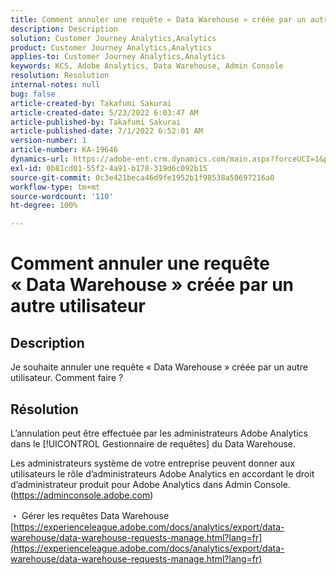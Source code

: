 ```yaml
---
title: Comment annuler une requête « Data Warehouse » créée par un autre utilisateur
description: Description
solution: Customer Journey Analytics,Analytics
product: Customer Journey Analytics,Analytics
applies-to: Customer Journey Analytics,Analytics
keywords: KCS, Adobe Analytics, Data Warehouse, Admin Console
resolution: Resolution
internal-notes: null
bug: false
article-created-by: Takafumi Sakurai
article-created-date: 5/23/2022 6:03:47 AM
article-published-by: Takafumi Sakurai
article-published-date: 7/1/2022 6:52:01 AM
version-number: 1
article-number: KA-19646
dynamics-url: https://adobe-ent.crm.dynamics.com/main.aspx?forceUCI=1&pagetype=entityrecord&etn=knowledgearticle&id=37436d18-5eda-ec11-a7b6-0022480b01c6
exl-id: 0b81cd01-55f2-4a91-b178-319d6c092b15
source-git-commit: 0c3e421beca46d9fe1952b1f98538a50697216a0
workflow-type: tm+mt
source-wordcount: '110'
ht-degree: 100%

---
```


# Comment annuler une requête « Data Warehouse » créée par un autre utilisateur

## Description

Je souhaite annuler une requête « Data Warehouse » créée par un autre utilisateur. Comment faire ?

## Résolution


L’annulation peut être effectuée par les administrateurs Adobe Analytics dans le [!UICONTROL Gestionnaire de requêtes] du Data Warehouse.

Les administrateurs système de votre entreprise peuvent donner aux utilisateurs le rôle d’administrateurs Adobe Analytics en accordant le droit d’administrateur produit pour Adobe Analytics dans Admin Console. (https://adminconsole.adobe.com)

・ Gérer les requêtes Data Warehouse
[https://experienceleague.adobe.com/docs/analytics/export/data-warehouse/data-warehouse-requests-manage.html?lang=fr](https://experienceleague.adobe.com/docs/analytics/export/data-warehouse/data-warehouse-requests-manage.html?lang=fr)
